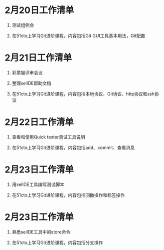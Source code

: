 # 2月20日工作清单

1. 测试组例会

2. 在51cto上学习Git进阶课程，内容包括Git GUI工具基本用法，Git配置 

# 2月21日工作清单

1. 彩票猫评审会议

2. 整理selIDE帮助文档

3. 在51cto上学习Git进阶课程，内容包括本地协议、Git协议、http协议和ssh协议

# 2月22日工作清单

1. 查看和使用Quick tester测试工具说明

2. 在51cto上学习Git进阶课程，内容包括add、commit、查看消息

# 2月23日工作清单

1. 用selIDE工具编写测试脚本

2. 在51cto上学习Git进阶课程，内容包括回撤操作和标签操作

# 2月23日工作清单

1. 熟悉selIDE工具中的store命令

2. 在51cto上学习Git进阶课程，内容包括分支操作
